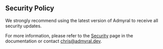 ## Security Policy
We strongly recommend using the latest version of Admyral to receive all security updates.

For more information, please refer to the [Security](https://docs.admyral.dev/security) page in the documentation or contact [chris@admyral.dev](mailto:chris@admyral.dev).